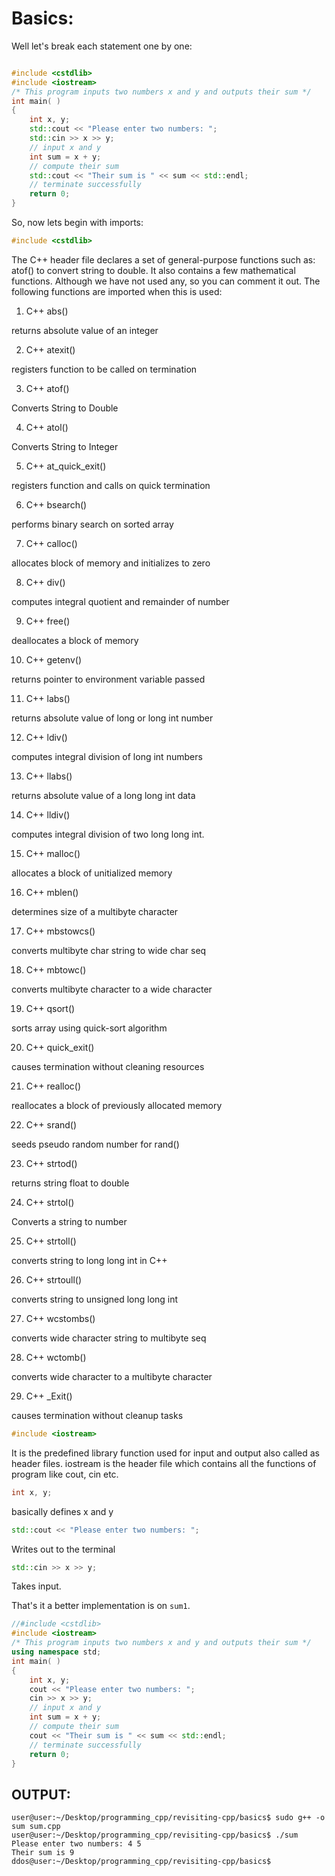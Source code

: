 # Basics:

Well let's break each statement one by one:

```cpp

#include <cstdlib>
#include <iostream>
/* This program inputs two numbers x and y and outputs their sum */
int main( ) 
{
	int x, y;
	std::cout << "Please enter two numbers: ";
	std::cin >> x >> y;
	// input x and y
	int sum = x + y;
	// compute their sum
	std::cout << "Their sum is " << sum << std::endl;
	// terminate successfully
	return 0;
}

```

So, now lets begin with imports:

```cpp
#include <cstdlib>
```

The C++ <cstdlib> header file declares a set of general-purpose functions such as: atof() to convert string to double. It also contains a few mathematical functions.
Although we have not used any, so you can comment it out. The following functions are imported when this is used:

1. C++ abs()

returns absolute value of an integer

2. C++ atexit()

registers function to be called on termination

3. C++ atof()

Converts String to Double

4. C++ atol()

Converts String to Integer

5. C++ at_quick_exit()

registers function and calls on quick termination

6. C++ bsearch()

performs binary search on sorted array

7. C++ calloc()

allocates block of memory and initializes to zero

8. C++ div()

computes integral quotient and remainder of number

9. C++ free()

deallocates a block of memory

10. C++ getenv()

returns pointer to environment variable passed

11. C++ labs()

returns absolute value of long or long int number

12. C++ ldiv()

computes integral division of long int numbers

13. C++ llabs()

returns absolute value of a long long int data

14. C++ lldiv()

computes integral division of two long long int.

15. C++ malloc()

allocates a block of unitialized memory

16. C++ mblen()

determines size of a multibyte character

17. C++ mbstowcs()

converts multibyte char string to wide char seq

18. C++ mbtowc()

converts multibyte character to a wide character

19. C++ qsort()

sorts array using quick-sort algorithm

20. C++ quick_exit()

causes termination without cleaning resources

21. C++ realloc()

reallocates a block of previously allocated memory

22. C++ srand()

seeds pseudo random number for rand()

23. C++ strtod()

returns string float to double

24. C++ strtol()

Converts a string to number

25. C++ strtoll()

converts string to long long int in C++

26. C++ strtoull()

converts string to unsigned long long int

27. C++ wcstombs()

converts wide character string to multibyte seq

28. C++ wctomb()

converts wide character to a multibyte character

29. C++ _Exit()

causes termination without cleanup tasks

```cpp
#include <iostream>
```

It is the predefined library function used for input and output also called as header files. iostream is the header file which contains all the functions of program like cout, cin etc.

```cpp
int x, y;
```

basically defines x and y

```cpp
std::cout << "Please enter two numbers: ";
```

Writes out to the terminal

```cpp
std::cin >> x >> y;
```

Takes input.

That's it a better implementation is on `sum1`.

```cpp
//#include <cstdlib>
#include <iostream>
/* This program inputs two numbers x and y and outputs their sum */
using namespace std;
int main( ) 
{
	int x, y;
	cout << "Please enter two numbers: ";
	cin >> x >> y;
	// input x and y
	int sum = x + y;
	// compute their sum
	cout << "Their sum is " << sum << std::endl;
	// terminate successfully
	return 0;
}
```

## OUTPUT:

```console
user@user:~/Desktop/programming_cpp/revisiting-cpp/basics$ sudo g++ -o sum sum.cpp
user@user:~/Desktop/programming_cpp/revisiting-cpp/basics$ ./sum
Please enter two numbers: 4 5
Their sum is 9
ddos@user:~/Desktop/programming_cpp/revisiting-cpp/basics$ 

```
